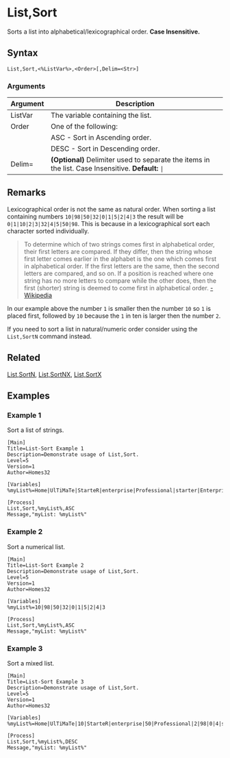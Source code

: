 # List,Sort

Sorts a list into alphabetical/lexicographical order. **Case Insensitive.**

## Syntax

```pebakery
List,Sort,<%ListVar%>,<Order>[,Delim=<Str>]
```

### Arguments

| Argument | Description |
| --- | --- |
| ListVar | The variable containing the list. |
| Order | One of the following: |
|| ASC - Sort in Ascending order. |
|| DESC - Sort in Descending order. |
| Delim= | **(Optional)** Delimiter used to separate the items in the list. Case Insensitive. **Default:** `\|` |

## Remarks

Lexicographical order is not the same as natural order. When sorting a list containing numbers `10|98|50|32|0|1|5|2|4|3` the result will be `0|1|10|2|3|32|4|5|50|98`. This is because in a lexicographical sort each character sorted individually.

>To determine which of two strings comes first in alphabetical order, their first letters are compared. If they differ, then the string whose first letter comes earlier in the alphabet is the one which comes first in alphabetical order. If the first letters are the same, then the second letters are compared, and so on. If a position is reached where one string has no more letters to compare while the other does, then the first (shorter) string is deemed to come first in alphabetical order. [-Wikipedia](https://en.wikipedia.org/wiki/Alphabetical_order)

In our example above the number `1` is smaller then the number `10` so `1` is placed first, followed by `10` because the `1` in ten is larger then the number `2`.

If you need to sort a list in natural/numeric order consider using the `List,SortN` command instead.

## Related

[List,SortN](./SortN.md), [List,SortNX](./SortNX.md), [List,SortX](./SortX.md)

## Examples

### Example 1

Sort a list of strings.

```pebakery
[Main]
Title=List-Sort Example 1
Description=Demonstrate usage of List,Sort.
Level=5
Version=1
Author=Homes32

[Variables]
%myList%=Home|UlTiMaTe|StarteR|enterprise|Professional|starter|Enterprise|PrOfEsSiOnAl|Starter|Ultimate

[Process]
List,Sort,%myList%,ASC
Message,"myList: %myList%"
```

### Example 2

Sort a numerical list.

```pebakery
[Main]
Title=List-Sort Example 2
Description=Demonstrate usage of List,Sort.
Level=5
Version=1
Author=Homes32

[Variables]
%myList%=10|98|50|32|0|1|5|2|4|3

[Process]
List,Sort,%myList%,ASC
Message,"myList: %myList%"
```

### Example 3

Sort a mixed list.

```pebakery
[Main]
Title=List-Sort Example 3
Description=Demonstrate usage of List,Sort.
Level=5
Version=1
Author=Homes32

[Variables]
%myList%=Home|UlTiMaTe|10|StarteR|enterprise|50|Professional|2|98|0|4|starter|Enterprise|1|PrOfEsSiOnAl|2|5|3|Starter|Ultimate

[Process]
List,Sort,%myList%,DESC
Message,"myList: %myList%"
```